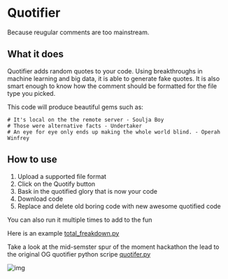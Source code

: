 # Quotifier
Because reugular comments are too mainstream.

## What it does

Quotifier adds random quotes to your code. Using breakthroughs in machine learning and big data, it is able to generate fake quotes. It is also smart enough to know how the comment should be formatted for the file type you picked. 

This code will produce beautiful gems such as:

    # It's local on the the remote server - Soulja Boy
    # Those were alternative facts - Undertaker
    # An eye for eye only ends up making the whole world blind. - Operah Winfrey

## How to use

1) Upload a supported file format
2) Click on the Quotify button
3) Bask in the quotified glory that is now your code
4) Download code
5) Replace and delete old boring code with new awesome quotified code

You can also run it multiple times to add to the fun

Here is an example [total_freakdown.py](https://github.com/kcamcam/quotifier/blob/master/total_freakdown.py)

Take a look at the mid-semster spur of the moment hackathon the lead to the original OG quotifier python scripe [quotifer.py](https://github.com/jusleg/quotifier)  

![img](http://i.imgur.com/zh9dgZu.jpg)

